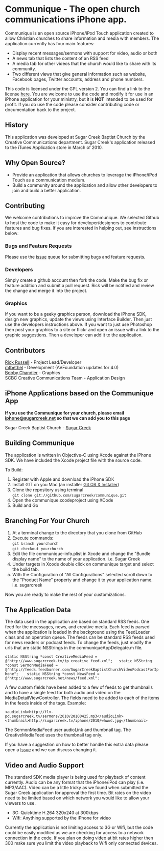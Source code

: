 __Communique__ - The open church communications iPhone app.
===================

Communique is an open source iPhone/iPod Touch application created to allow Christian churches to share information and media with members.  The application currently has four main features:

* Display recent messages/sermons with support for video, audio or both
* A news tab that lists the content of an RSS feed
* A media tab for other videos that the church would like to share with its community.
* Two different views that give general information such as website, Facebook pages, Twitter accounts, address and phone numbers.

This code is licensed under the GPL version 2.  You can find a link to the license [here](http://www.gnu.org/licenses/gpl-2.0.html). You are welcome to use the code and modify it for use in an iPhone application for your ministry, but it is __NOT__ intended to be used for profit.  If you do use the code please consider contributing code or documentation back to the project.

History
-------

This application was developed at Sugar Creek Baptist Church by the Creative Communications department.  Sugar Creek's application released to the iTunes Application store in March of 2010.

Why Open Source?
---------------- 

* Provide an application that allows churches to leverage the iPhone/iPod Touch as a communication medium.
* Build a community around the application and allow other developers to join and build a better application.

Contributing
------------
We welcome contributions to improve the Communique. We selected Github to host the code to make it easy for developer/designers to contribute features and bug fixes.  If you are interested in helping out, see instructions below:

### Bugs and Feature Requests
Please use the [issue](http://github.com/sugarcreek/openchurchapp/issues) queue for submitting bugs and feature requests.

### Developers
Simply create a github account then fork the code.  Make the bug fix or feature addition and submit a pull request.  Rick will be notified and review the change and merge it into the project.

### Graphics

If you want to be a geeky graphics person, download the iPhone SDK, design new graphics, update the views using Interface Builder.  Then just use the developers instructions above.  If you want to just use Photoshop then post your graphics to a site or flickr and open an issue with a link to the graphic suggestions.  Then a developer can add it to the application.

Contributors
------------

[Rick Russell](mailto:rrussell@sugarcreek.net) - Project Lead/Developer     
[mtbethel](https://github.com/mtbethel) - Development (AVFoundation updates for 4.0)      
[Bobby Chandler](mailto:bchandler@sugarcreek.net) - Graphics    
SCBC Creative Communications Team - Application Design     

iPhone Applications based on the Communique App
------------------------------------------------
__If you use the Communique for your church, please email [iphone@sugarcreek.net](mailto:iphone@sugarcreek.net) so that we can add you to this page__

Sugar Creek Baptist Church - [Sugar Creek](http://itunes.apple.com/us/app/sugar-creek/id362313367?mt=8)

Building Communique
----------------------------

The application is written in Objective-C using Xcode against the iPhone SDK.  We have included the Xcode project file with the source code.  

To Build:

1. Register with Apple and download the iPhone SDK
1. Install GIT on you Mac (an installer [Git OS X Installer](http://code.google.com/p/git-osx-installer/))
1. Clone the repository using terminal   
	`git clone git://github.com/sugarcreek/communique.git`
1. Open the communique.xcodeproject using XCode
1. Build and Go

Branching For Your Church
-------------------------

1. At a terminal change to the directory that you clone from GitHub
1. Execute commands:  
	`git branch yourchurch`   
	`git checkout yourchurch`   
1. Edit the file communique-info.plist in Xcode and change the "Bundle display name" to the name of your application. i.e. Sugar Creek
1. Under targets in Xcode double click on communique target and select the build tab.
1. With the Configuration of "All Configurations" selected scroll down to the "Product Name" property and change it to your application name. i.e. sugarcreek

Now you are ready to make the rest of your customizations.

The Application Data
--------------------

The data used in the application are based on standard RSS feeds. One feed for the meessages, news, and creative media.  Each feed is parsed when the application is loaded in the background using the FeedLoader class and an operation queue.  The feeds can be standard RSS feeds used for news readers or podcast feeds.  To change the feeds, just modify the urls that are static NSStrings in the communiqueAppDelegate.m file.

`
static NSString *const CreativeMediaFeed = @"http://www.sugarcreek.tv/ip_creative_feed.xml";  
static NSString *const SermonMediaFeed = @"http://feeds.feedburner.com/SugarCreekBaptistChurchVideoPodcastForIphone";   
static NSString *const NewsFeed = @"http://www.sugarcreek.net/news/feed.xml";   
`

A few custom fields have been added to a few of feeds to get thumbnails and to have a single feed for both audio and video on the MediaDetailViewController. The fields need to be added to each of the items in the feeds inside of the <item></item> tags.  Example:

`
<audioLink>http://flv-pd.sugarcreek.tv/sermons/2010/20100425.mp3</audioLink>
<thumbnail>http://sugarcreek.tv/iphone/2010/whwwd.jpg</thumbnail>
`

The SermonMediaFeed user audioLink and thumbnail tag.  The CreativeMediaFeed uses the thumbnail tag only.

If you have a suggestion on how to better handle this extra data please open a [Issue](http://github.com/sugarcreek/openchurchapp/issues) and we can discuss changing it.

Video and Audio Support
-----------------------

The standard SDK media player is being used for playback of content currently. Audio can be any format that the iPhone/iPod can play (i.e. MP3/AAC).  Video can be a little tricky as we found when submitted the Sugar Creek application for approval the first time.  Bit rates on the video need to be limited based on which network you would like to allow your viewers to use.  

* 3G: Quicktime H.264 320x240 at 300kbps
* Wifi: Anything supported by the iPhone for video

Currently the application is not limiting access to 3G or Wifi, but the code could be easily modified as we are checking for access to a network connection in the code.  If you plan on doing video at bit rates higher then 300 make sure you limit the video playback to Wifi only connected devices.





